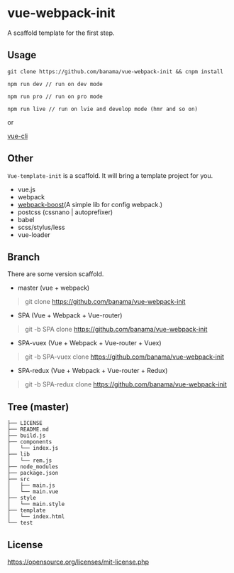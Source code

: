 # vue-webpack-init
A scaffold template for the first step.


## Usage
```
git clone https://github.com/banama/vue-webpack-init && cnpm install

npm run dev // run on dev mode

npm run pro // run on pro mode

npm run live // run on lvie and develop mode (hmr and so on)
```

or

[vue-cli](https://github.com/vuejs/vue-cli)

## Other

`Vue-template-init` is a scaffold. It will bring a template project for you.
* vue.js
* webpack
* [webpack-boost](https://github.com/banama/webpack-boost)(A simple lib for config webpack.)
* postcss (cssnano | autoprefixer)
* babel
* scss/stylus/less
* vue-loader

## Branch

There are some version scaffold.

* master (vue + webpack)
 
> git clone https://github.com/banama/vue-webpack-init

* SPA  (Vue + Webpack + Vue-router)

> git  -b SPA clone https://github.com/banama/vue-webpack-init

* SPA-vuex  (Vue + Webpack + Vue-router + Vuex)

> git -b SPA-vuex clone https://github.com/banama/vue-webpack-init

* SPA-redux  (Vue + Webpack + Vue-router + Redux)

> git -b SPA-redux clone https://github.com/banama/vue-webpack-init

## Tree (master)

```
├── LICENSE
├── README.md
├── build.js
├── components
│   └── index.js
├── lib
│   └── rem.js
├── node_modules
├── package.json
├── src
│   ├── main.js
│   └── main.vue
├── style
│   └── main.style
├── template
│   └── index.html
└── test
```

## License
https://opensource.org/licenses/mit-license.php
